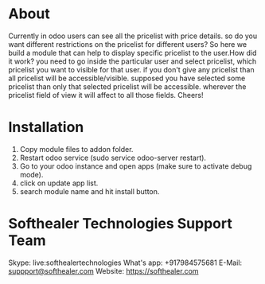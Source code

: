 About
============
Currently in odoo users can see all the pricelist with price details. so do you want different restrictions on the pricelist for different users? So here we build a module that can help to display specific pricelist to the user.How did it work? you need to go inside the particular user and select pricelist, which pricelist you want to visible for that user. if you don't give any pricelist than all pricelist will be accessible/visible. supposed you have selected some pricelist than only that selected pricelist will be accessible. wherever the pricelist field of view it will affect to all those fields. Cheers!


Installation
============
1) Copy module files to addon folder.
2) Restart odoo service (sudo service odoo-server restart).
3) Go to your odoo instance and open apps (make sure to activate debug mode).
4) click on update app list. 
5) search module name and hit install button.

Softhealer Technologies Support Team
=====================================
Skype: live:softhealertechnologies
What's app: +917984575681
E-Mail: suppport@softhealer.com
Website: https://softhealer.com
